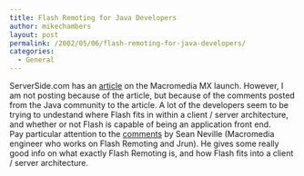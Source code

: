 ```yaml
---
title: Flash Remoting for Java Developers
author: mikechambers
layout: post
permalink: /2002/05/06/flash-remoting-for-java-developers/
categories:
  - General
---
```



ServerSide.com has an [article][1] on the Macromedia MX launch. However, I am not posting because of the article, but because of the comments posted from the Java community to the article. A lot of the developers seem to be trying to undestand where Flash fits in within a client / server architecture, and whether or not Flash is capable of being an application front end.  
Pay particular attention to the [comments][2] by Sean Neville (Macromedia engineer who works on Flash Remoting and Jrun). He gives some really good info on what exactly Flash Remoting is, and how Flash fits into a client / server architecture.

 [1]: http://www.theserverside.com/home/thread.jsp?thread_id=13246
 [2]: http://www.theserverside.com/home/thread.jsp?thread_id=13246#47240